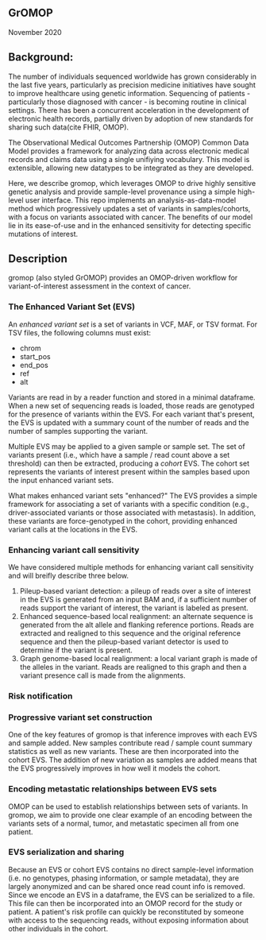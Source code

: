 GrOMOP
--------------------
November 2020

## Background:
The number of individuals sequenced worldwide has grown considerably
in the last five years, particularly as precision medicine initiatives
have sought to improve healthcare using genetic information. Sequencing of
patients - particularly those diagnosed with cancer - is becoming routine in
clinical settings. There has been a concurrent acceleration in the development
of electronic health records, partially driven by adoption of new standards for sharing
such data(cite FHIR, OMOP).


The Observational Medical Outcomes Partnership (OMOP) Common Data Model provides a framework
for analyzing data across electronic medical records and claims data using a single unifiying vocabulary.
This model is extensible, allowing new datatypes to be integrated as they are developed.

Here, we describe gromop, which leverages OMOP to drive highly sensitive genetic analysis
and provide sample-level provenance using a simple high-level user interface. This repo implements an analysis-as-data-model method which
progressively updates a set of variants in samples/cohorts, with a focus on variants
associated with cancer. The benefits of our model lie in its ease-of-use and in the 
enhanced sensitivity for detecting specific mutations of interest.

## Description
gromop (also styled GrOMOP) provides an OMOP-driven workflow for
variant-of-interest assessment in the context of cancer.

### The Enhanced Variant Set (EVS)
An _enhanced variant set_ is a set of variants in VCF, MAF, or TSV format. For
TSV files, the following columns must exist:
- chrom
- start_pos
- end_pos
- ref
- alt

Variants are read in by a reader function and stored in a minimal dataframe.
When a new set of sequencing reads is loaded, those reads are genotyped for
the presence of variants within the EVS. For each variant that's present,
the EVS is updated with a summary count of the number of reads and the number
of samples supporting the variant.

Multiple EVS may be applied to a given sample or sample set. The set of variants
present (i.e., which have a sample / read count above a set threshold) can
then be extracted, producing a _cohort_ EVS. The cohort set represents the variants
of interest present within the samples based upon the input enhanced variant sets.

What makes enhanced variant sets "enhanced?" The EVS provides a simple framework for
associating a set of variants with a specific condition (e.g., driver-associated variants
or those associated with metastasis). In addition, these variants are force-genotyped
in the cohort, providing enhanced variant calls at the locations in the EVS.

### Enhancing variant call sensitivity
We have considered multiple methods for enhancing variant call sensitivity and will breifly
describe three below.

1. Pileup-based variant detection: a pileup of reads over a site of interest in the EVS is generated from an input BAM and, if a sufficient number of reads support the variant of interest, the variant is labeled as present.
2. Enhanced sequence-based local realignment: an alternate sequence is generated from the alt allele and flanking reference portions. Reads are extracted and realigned to this sequence and the original reference sequence and then the pileup-based variant detector is used to determine if the variant is present.
3. Graph genome-based local realignment: a local variant graph is made of the alleles in the variant. Reads are realigned to this graph and then a variant presence call is made from the alignments.

### Risk notification 

### Progressive variant set construction
One of the key features of gromop is that inference improves with each EVS and sample added. New samples contribute read / sample count summary statistics as well as new variants. These are then incorporated into the cohort EVS. The addition of new variation as samples are added means that the EVS progressively improves in how well it models the cohort.

### Encoding metastatic relationships between EVS sets
OMOP can be used to establish relationships between sets of variants. In gromop, we aim to provide one clear example of an encoding between the variants sets of a normal, tumor, and metastatic specimen all from one patient.

### EVS serialization and sharing
Because an EVS or cohort EVS contains no direct sample-level information (i.e. no genotypes, phasing information, or sample metadata), they are largely anonymized and can be shared once read count info is removed. Since we encode an EVS in a dataframe, the EVS can be serialized to a file. This file can then be incorporated into an OMOP record for the study or patient. A patient's risk profile can quickly be reconstituted by someone with access to the sequencing reads, without exposing information about other individuals in the cohort.


